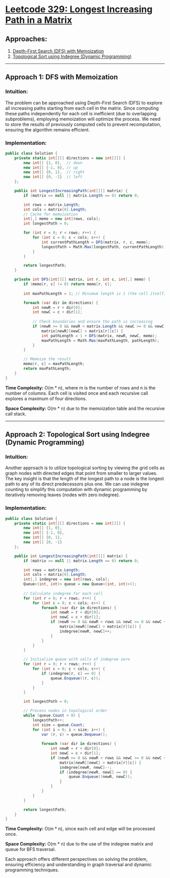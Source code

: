 # [Leetcode 329: Longest Increasing Path in a Matrix](https://leetcode.com/problems/longest-increasing-path-in-a-matrix/)

## Approaches:
1. [Depth-First Search (DFS) with Memoization](#approach-1-dfs-with-memoization)
2. [Topological Sort using Indegree (Dynamic Programming)](#approach-2-topological-sort-using-indegree)

---

## Approach 1: DFS with Memoization

### Intuition:

The problem can be approached using Depth-First Search (DFS) to explore all increasing paths starting from each cell in the matrix. Since computing these paths independently for each cell is inefficient (due to overlapping subproblems), employing memoization will optimize the process. We need to store the results of previously computed cells to prevent recomputation, ensuring the algorithm remains efficient.

### Implementation:

```csharp
public class Solution {
    private static int[][] directions = new int[][] {
        new int[] {1, 0},  // down
        new int[] {-1, 0}, // up
        new int[] {0, 1},  // right
        new int[] {0, -1}  // left
    };

    public int LongestIncreasingPath(int[][] matrix) {
        if (matrix == null || matrix.Length == 0) return 0;

        int rows = matrix.Length;
        int cols = matrix[0].Length;
        // Cache for memoization
        int[,] memo = new int[rows, cols];
        int longestPath = 0;

        for (int r = 0; r < rows; r++) {
            for (int c = 0; c < cols; c++) {
                int currentPathLength = DFS(matrix, r, c, memo);
                longestPath = Math.Max(longestPath, currentPathLength);
            }
        }

        return longestPath;
    }

    private int DFS(int[][] matrix, int r, int c, int[,] memo) {
        if (memo[r, c] != 0) return memo[r, c];
        
        int maxPathLength = 1; // Minimum length is 1 (the cell itself)

        foreach (var dir in directions) {
            int newR = r + dir[0];
            int newC = c + dir[1];
            
            // Check boundaries and ensure the path is increasing
            if (newR >= 0 && newR < matrix.Length && newC >= 0 && newC < matrix[0].Length &&
                matrix[newR][newC] > matrix[r][c]) {
                int pathLength = 1 + DFS(matrix, newR, newC, memo);
                maxPathLength = Math.Max(maxPathLength, pathLength);
            }
        }

        // Memoize the result
        memo[r, c] = maxPathLength;
        return maxPathLength;
    }
}
```

**Time Complexity:** O(m * n), where m is the number of rows and n is the number of columns. Each cell is visited once and each recursive call explores a maximum of four directions.

**Space Complexity:** O(m * n) due to the memoization table and the recursive call stack.

---

## Approach 2: Topological Sort using Indegree (Dynamic Programming)

### Intuition:

Another approach is to utilize topological sorting by viewing the grid cells as graph nodes with directed edges that point from smaller to larger values. The key insight is that the length of the longest path to a node is the longest path to any of its direct predecessors plus one. We can use indegree counting to simplify this computation with dynamic programming by iteratively removing leaves (nodes with zero indegree).

### Implementation:

```csharp
public class Solution {
    private static int[][] directions = new int[][] {
        new int[] {1, 0},
        new int[] {-1, 0},
        new int[] {0, 1},
        new int[] {0, -1}
    };

    public int LongestIncreasingPath(int[][] matrix) {
        if (matrix == null || matrix.Length == 0) return 0;

        int rows = matrix.Length;
        int cols = matrix[0].Length;
        int[,] indegree = new int[rows, cols];
        Queue<(int, int)> queue = new Queue<(int, int)>();
        
        // Calculate indegree for each cell
        for (int r = 0; r < rows; r++) {
            for (int c = 0; c < cols; c++) {
                foreach (var dir in directions) {
                    int newR = r + dir[0];
                    int newC = c + dir[1];
                    if (newR >= 0 && newR < rows && newC >= 0 && newC < cols &&
                        matrix[newR][newC] > matrix[r][c]) {
                        indegree[newR, newC]++;
                    }
                }
            }
        }

        // Initialize queue with cells of indegree zero
        for (int r = 0; r < rows; r++) {
            for (int c = 0; c < cols; c++) {
                if (indegree[r, c] == 0) {
                    queue.Enqueue((r, c));
                }
            }
        }

        int longestPath = 0;

        // Process nodes in topological order
        while (queue.Count > 0) {
            longestPath++;
            int size = queue.Count;
            for (int i = 0; i < size; i++) {
                var (r, c) = queue.Dequeue();
                
                foreach (var dir in directions) {
                    int newR = r + dir[0];
                    int newC = c + dir[1];
                    if (newR >= 0 && newR < rows && newC >= 0 && newC < cols &&
                        matrix[newR][newC] > matrix[r][c]) {
                        indegree[newR, newC]--;
                        if (indegree[newR, newC] == 0) {
                            queue.Enqueue((newR, newC));
                        }
                    }
                }
            }
        }

        return longestPath;
    }
}
```
**Time Complexity:** O(m * n), since each cell and edge will be processed once.

**Space Complexity:** O(m * n) due to the use of the indegree matrix and queue for BFS traversal.

Each approach offers different perspectives on solving the problem, ensuring efficiency and understanding in graph traversal and dynamic programming techniques.


